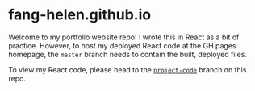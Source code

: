 # fang-helen.github.io

Welcome to my portfolio website repo! I wrote this in React as a bit of practice.
However, to host my deployed React code at the GH pages homepage, the `master` branch needs to contain the built, deployed files.

To view my React code, please head to the [`project-code`](https://github.com/fang-helen/fang-helen.github.io/tree/project-code) branch on this repo.
